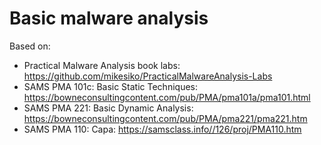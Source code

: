 # Basic malware analysis
Based on:
- Practical Malware Analysis book labs: https://github.com/mikesiko/PracticalMalwareAnalysis-Labs
- SAMS PMA 101c: Basic Static Techniques: https://bowneconsultingcontent.com/pub/PMA/pma101a/pma101.html
- SAMS PMA 221: Basic Dynamic Analysis: https://bowneconsultingcontent.com/pub/PMA/pma221/pma221.htm
- SAMS PMA 110: Capa: https://samsclass.info//126/proj/PMA110.htm
